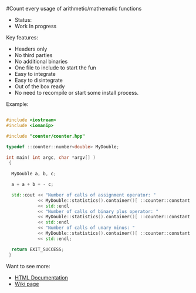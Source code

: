 #Count every usage of arithmetic/mathematic functions

- Status:
 - Work In progress

Key features:
- Headers only
- No third parties
- No additional binaries
- One file to include to start the fun
- Easy to integrate
- Easy to disintegrate
- Out of the box ready
 - No need to recompile or start some install process.

Example:

```c++

#include <iostream>
#include <iomanip>

#include "counter/counter.hpp"

typedef ::counter::number<double> MyDouble;

int main( int argc, char *argv[] )
 {
  
  MyDouble a, b, c;

  a = a + b + - c;

  std::cout << "Number of calls of assignment operator: " 
            << MyDouble::statistics().container()[ ::counter::constant::operator_assign ]
            << std::endl
            << "Number of calls of binary plus operator: " 
            << MyDouble::statistics().container()[ ::counter::constant::operator_plus_full ]
            << std::endl
            << "Number of calls of unary minus: " 
            << MyDouble::statistics().container()[ ::counter::constant::operator_minus_unary ]
            << std::endl;

  return EXIT_SUCCESS;
 }

 ```

 Want to see more:
  - [HTML Documentation ](doc/index.html)
  - [Wiki page](https://github.com/dmilos/counter/wiki)